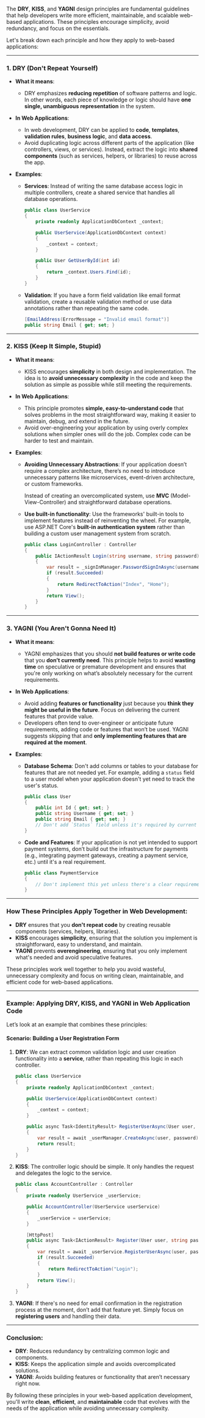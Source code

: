 The **DRY**, **KISS**, and **YAGNI** design principles are fundamental guidelines that help developers write more efficient, maintainable, and scalable web-based applications. These principles encourage simplicity, avoid redundancy, and focus on the essentials.

Let's break down each principle and how they apply to web-based applications:

---

### **1. DRY (Don't Repeat Yourself)**

- **What it means**: 
  - DRY emphasizes **reducing repetition** of software patterns and logic. In other words, each piece of knowledge or logic should have **one single, unambiguous representation** in the system.

- **In Web Applications**:
  - In web development, DRY can be applied to **code**, **templates**, **validation rules**, **business logic**, and **data access**.
  - Avoid duplicating logic across different parts of the application (like controllers, views, or services). Instead, extract the logic into **shared components** (such as services, helpers, or libraries) to reuse across the app.

- **Examples**:
  - **Services**: Instead of writing the same database access logic in multiple controllers, create a shared service that handles all database operations.
  
    ```csharp
    public class UserService
    {
        private readonly ApplicationDbContext _context;

        public UserService(ApplicationDbContext context)
        {
            _context = context;
        }

        public User GetUserById(int id)
        {
            return _context.Users.Find(id);
        }
    }
    ```

  - **Validation**: If you have a form field validation like email format validation, create a reusable validation method or use data annotations rather than repeating the same code.

    ```csharp
    [EmailAddress(ErrorMessage = "Invalid email format")]
    public string Email { get; set; }
    ```

---

### **2. KISS (Keep It Simple, Stupid)**

- **What it means**: 
  - KISS encourages **simplicity** in both design and implementation. The idea is to **avoid unnecessary complexity** in the code and keep the solution as simple as possible while still meeting the requirements.

- **In Web Applications**:
  - This principle promotes **simple, easy-to-understand code** that solves problems in the most straightforward way, making it easier to maintain, debug, and extend in the future.
  - Avoid over-engineering your application by using overly complex solutions when simpler ones will do the job. Complex code can be harder to test and maintain.

- **Examples**:
  - **Avoiding Unnecessary Abstractions**: If your application doesn’t require a complex architecture, there’s no need to introduce unnecessary patterns like microservices, event-driven architecture, or custom frameworks.
  
    Instead of creating an overcomplicated system, use **MVC** (Model-View-Controller) and straightforward database operations.
  
  - **Use built-in functionality**: Use the frameworks' built-in tools to implement features instead of reinventing the wheel. For example, use ASP.NET Core's **built-in authentication system** rather than building a custom user management system from scratch.
  
    ```csharp
    public class LoginController : Controller
    {
        public IActionResult Login(string username, string password)
        {
            var result = _signInManager.PasswordSignInAsync(username, password, false, false);
            if (result.Succeeded)
            {
                return RedirectToAction("Index", "Home");
            }
            return View();
        }
    }
    ```

---

### **3. YAGNI (You Aren't Gonna Need It)**

- **What it means**: 
  - YAGNI emphasizes that you should **not build features or write code** that you **don’t currently need**. This principle helps to avoid **wasting time** on speculative or premature development and ensures that you're only working on what’s absolutely necessary for the current requirements.

- **In Web Applications**:
  - Avoid adding **features or functionality** just because you **think they might be useful in the future**. Focus on delivering the current features that provide value.
  - Developers often tend to over-engineer or anticipate future requirements, adding code or features that won’t be used. YAGNI suggests skipping that and **only implementing features that are required at the moment**.

- **Examples**:
  - **Database Schema**: Don't add columns or tables to your database for features that are not needed yet. For example, adding a `status` field to a user model when your application doesn't yet need to track the user's status.
  
    ```csharp
    public class User
    {
        public int Id { get; set; }
        public string Username { get; set; }
        public string Email { get; set; }
        // Don't add `Status` field unless it's required by current functionality
    }
    ```

  - **Code and Features**: If your application is not yet intended to support payment systems, don’t build out the infrastructure for payments (e.g., integrating payment gateways, creating a payment service, etc.) until it's a real requirement.

    ```csharp
    public class PaymentService
    {
        // Don't implement this yet unless there's a clear requirement
    }
    ```

---

### **How These Principles Apply Together in Web Development**:

- **DRY** ensures that you **don't repeat code** by creating reusable components (services, helpers, libraries).
- **KISS** encourages **simplicity**, ensuring that the solution you implement is straightforward, easy to understand, and maintain.
- **YAGNI** prevents **overengineering**, ensuring that you only implement what's needed and avoid speculative features.

These principles work well together to help you avoid wasteful, unnecessary complexity and focus on writing clean, maintainable, and efficient code for web-based applications.

---

### **Example: Applying DRY, KISS, and YAGNI in Web Application Code**

Let’s look at an example that combines these principles:

#### Scenario: Building a User Registration Form

1. **DRY**: We can extract common validation logic and user creation functionality into a **service**, rather than repeating this logic in each controller.
   
   ```csharp
   public class UserService
   {
       private readonly ApplicationDbContext _context;

       public UserService(ApplicationDbContext context)
       {
           _context = context;
       }

       public async Task<IdentityResult> RegisterUserAsync(User user, string password)
       {
           var result = await _userManager.CreateAsync(user, password);
           return result;
       }
   }
   ```

2. **KISS**: The controller logic should be simple. It only handles the request and delegates the logic to the service.

   ```csharp
   public class AccountController : Controller
   {
       private readonly UserService _userService;

       public AccountController(UserService userService)
       {
           _userService = userService;
       }

       [HttpPost]
       public async Task<IActionResult> Register(User user, string password)
       {
           var result = await _userService.RegisterUserAsync(user, password);
           if (result.Succeeded)
           {
               return RedirectToAction("Login");
           }
           return View();
       }
   }
   ```

3. **YAGNI**: If there's no need for email confirmation in the registration process at the moment, don’t add that feature yet. Simply focus on **registering users** and handling their data.

---

### **Conclusion**:

- **DRY**: Reduces redundancy by centralizing common logic and components.
- **KISS**: Keeps the application simple and avoids overcomplicated solutions.
- **YAGNI**: Avoids building features or functionality that aren’t necessary right now.

By following these principles in your web-based application development, you'll write **clean**, **efficient**, and **maintainable** code that evolves with the needs of the application while avoiding unnecessary complexity.